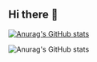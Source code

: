 ## Hi there 👋

[![Anurag's GitHub stats](https://github-readme-stats.vercel.app/api?username=JIA0010)](https://github.com/anuraghazra/github-readme-stats)

![Anurag's GitHub stats](https://github-readme-stats.vercel.app/api?username=JIA0010&show_icons=true&theme=radical)

<!--
**JIA0010/JIA0010** is a ✨ _special_ ✨ repository because its `README.md` (this file) appears on your GitHub profile.

Here are some ideas to get you started:

- 🔭 I’m currently working on ...
- 🌱 I’m currently learning ...
- 👯 I’m looking to collaborate on ...
- 🤔 I’m looking for help with ...
- 💬 Ask me about ...
- 📫 How to reach me: ...
- 😄 Pronouns: ...
- ⚡ Fun fact: ...
-->
